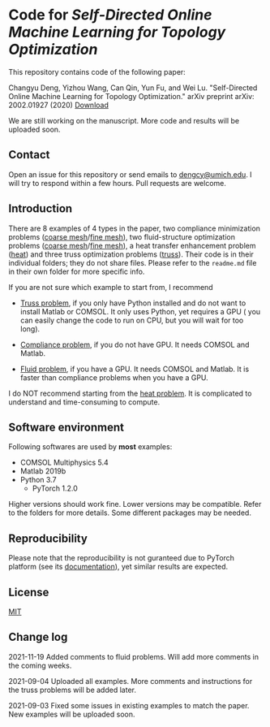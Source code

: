 # Code for _Self-Directed Online Machine Learning for Topology Optimization_
This repository contains code of the following paper:

Changyu Deng, Yizhou Wang, Can Qin, Yun Fu, and Wei Lu. "Self-Directed Online Machine Learning for Topology Optimization." arXiv preprint arXiv:
2002.01927 (2020) [Download](https://arxiv.org/pdf/2002.01927.pdf)

We are still working on the manuscript. More code and results will be uploaded soon.

## Contact

Open an issue for this repository or send emails to dengcy@umich.edu. I will try to respond within a few hours. Pull requests are welcome.

## Introduction

There are 8 examples of 4 types in the paper, two compliance minimization problems ([coarse mesh](./force_coarse)/[fine mesh](./force_coarse)), two
fluid-structure optimization problems ([coarse mesh](./fluid_coarse)/[fine mesh](./fluid_fine)), a heat transfer enhancement problem ([heat](./heat))
and three truss optimization problems ([truss](./truss)). Their code is in their individual folders; they do not share files. Please refer to
the `readme.md` file in their own folder for more specific info.

If you are not sure which example to start from, I recommend

* [Truss problem](./truss), if you only have Python installed and do not want to install Matlab or COMSOL. It only uses Python, yet requires a GPU (
  you can easily change the code to run on CPU, but you will wait for too long).

* [Compliance problem](./force_coarse), if you do not have GPU. It needs COMSOL and Matlab.

* [Fluid problem](./fluid_coarse), if you have a GPU. It needs COMSOL and Matlab. It is faster than compliance problems when you have a GPU.

I do NOT recommend starting from the [heat problem](./heat). It is complicated to understand and time-consuming to compute.

## Software environment

Following softwares are used by __most__ examples:

* COMSOL Multiphysics 5.4
* Matlab 2019b
* Python 3.7
  * PyTorch 1.2.0

Higher versions should work fine. Lower versions may be compatible. Refer to the folders for more details. Some different packages may be needed.

## Reproducibility

Please note that the reproducibility is not guranteed due to PyTorch platform (see
its [documentation](https://pytorch.org/docs/stable/notes/randomness.html#reproducibility)), yet similar results are expected.

## License

[MIT](https://choosealicense.com/licenses/mit/)

## Change log

2021-11-19 Added comments to fluid problems. Will add more comments in the coming weeks.

2021-09-04 Uploaded all examples. More comments and instructions for the truss problems will be added later.

2021-09-03 Fixed some issues in existing examples to match the paper. New examples will be uploaded soon.  